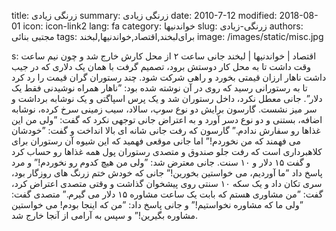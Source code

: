 title: زرنگی زیادی
summary: زرنگی زیادی
date: 2010-7-12
modified: 2018-08-01
icon:  icon-link2
lang: fa
category: خواندنیها
slug: زرنگی-زیادی
authors: مجتبی بنائی
tags: برای‌لبخند,اقتصاد,خواندنیها,لبخند
image: /images/static/misc.jpg

s: اقتصاد | خواندنیها | لبخند    جانی ساعت ۲ از محل کارش خارج شد و چون نیم ساعت وقت داشت تا به محل کار دوستش برود، تصمیم گرفت با همان یک دلاری که در جیب داشت ناهار ارزان قیمتی بخورد و راهی شرکت شود.  چند رستوران گران قیمت را رد کرد تا به رستورانی رسید که روی در آن نوشته شده بود: ”ناهار همراه نوشیدنی فقط یک دلار”.  جانی معطل نکرد، داخل رستوران شد و یک پرس اسپاگتی و یک نوشابه برداشت و سر میز نشست.  گارسون برایش دو نوع سوپ، سالاد، سیب زمینی سرخ کرده، نوشابه اضافه، بستنی و دو نوع دسر آورد و به اعتراض جانی توجهی نکرد که گفت: ”ولی من این غذاها رو سفارش ندادم.”  گارسون که رفت جانی شانه ای بالا انداخت و گفت: ”خودشان می فهمند که من نخوردم!”  اما جانی موقعی فهمید که این شیوه آن رستوران برای کلاهبرداری است که رفت جلو صندوق و متصدی رستوران پول همه غذاها رو حساب کرد و گفت ۱۵ دلار و ۱۰ سنت.  جانی معترض شد: ”ولی من هیچ کدوم رو نخوردم!” و مرد پاسخ داد ”ما آوردیم، می خواستین بخورین!”  جانی که خودش ختم زرنگ های روزگار بود، سری تکان داد و یک سکه ۱۰ سنتی روی پیشخوان گذاشت و وقتی متصدی اعتراض کرد، گفت: ”من مشاوری هستم که بابت یک ساعت مشاوره ۱۵ دلار می گیرم.”  متصدی گفت: ”ولی ما که مشاوره نخواستیم!” و جانی پاسخ داد: ”من که اینجا بودم! می خواستین مشاوره بگیرین!”  و سپس به آرامی از آنجا خارج شد.